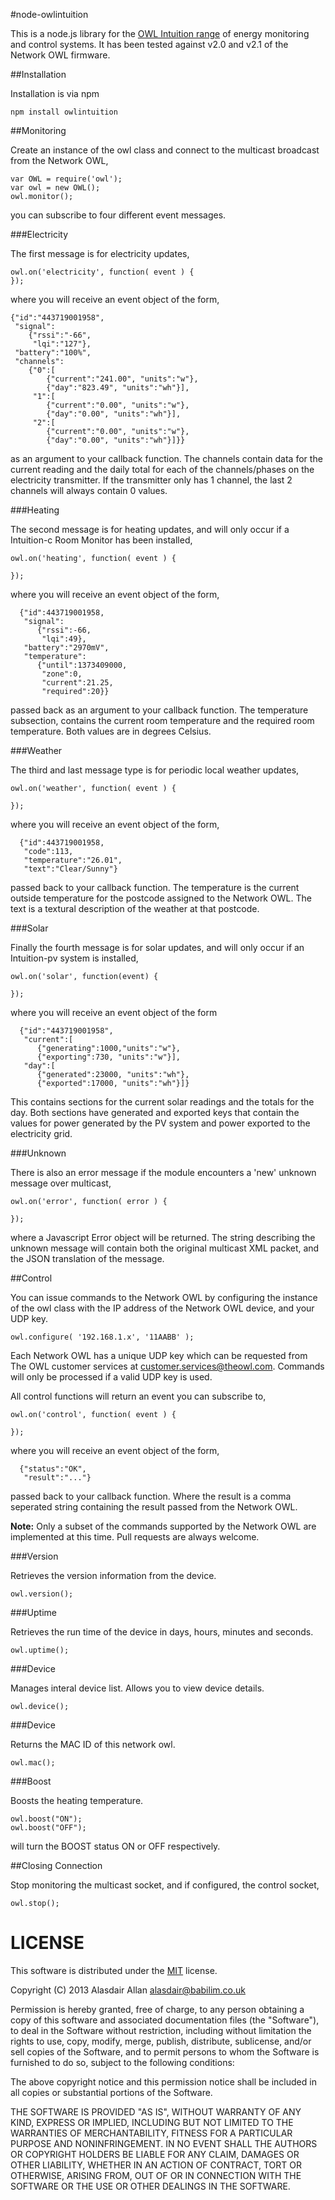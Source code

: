 #node-owlintuition


This is a node.js library for the [OWL Intuition range](http://www.theowl.com) of energy monitoring and control systems. It has been tested against v2.0 and v2.1 of the Network OWL firmware.

##Installation

Installation is via npm

    npm install owlintuition

##Monitoring

Create an instance of the owl class and connect to the multicast broadcast from the Network OWL,

    var OWL = require('owl');
	var owl = new OWL();
	owl.monitor();

you can subscribe to four different event messages.

###Electricity

The first message is for electricity updates,

	
	owl.on('electricity', function( event ) {
	});
	

where you will receive an event object of the form,

	
	{"id":"443719001958",
	 "signal":
	    {"rssi":"-66",
	     "lqi":"127"},
	 "battery":"100%",
	 "channels":
	    {"0":[
	        {"current":"241.00", "units":"w"},
	        {"day":"823.49", "units":"wh"}],
	     "1":[
	        {"current":"0.00", "units":"w"},
	        {"day":"0.00", "units":"wh"}],
	     "2":[
	        {"current":"0.00", "units":"w"},
	        {"day":"0.00", "units":"wh"}]}}		

as an argument to your callback function. The channels contain data for the current reading and the daily total for each of the channels/phases on the electricity transmitter. If the transmitter only has 1 channel, the last 2 channels will always contain 0 values.

###Heating

The second message is for heating updates, and will only occur if a Intuition-c Room Monitor has been installed,	

	owl.on('heating', function( event ) {
		
	});

where you will receive an event object of the form, 

	
      {"id":443719001958,
       "signal":
          {"rssi":-66,
           "lqi":49},
       "battery":"2970mV",
       "temperature":
          {"until":1373409000,
           "zone":0,
           "current":21.25,
           "required":20}}
	

passed back as an argument to your callback function. The temperature subsection, contains the current room temperature and the required room temperature. Both values are in degrees Celsius.

###Weather

The third and last message type is for periodic local weather updates,

	owl.on('weather', function( event ) {
		
	});
	

where you will receive an event object of the form,

      {"id":443719001958,
       "code":113,
       "temperature":"26.01",
       "text":"Clear/Sunny"}
	

passed back to your callback function. The temperature is the current outside temperature for the postcode assigned to the Network OWL. The text is a textural description of the weather at that postcode.

###Solar

Finally the fourth message is for solar updates, and will only occur if an Intuition-pv system is installed,

    owl.on('solar', function(event) {
	
    });

where you will receive an event object of the form

      {"id":"443719001958",
       "current":[
          {"generating":1000,"units":"w"},
          {"exporting":730, "units":"w"}],
       "day":[
          {"generated":23000, "units":"wh"},
          {"exported":17000, "units":"wh"}]}

This contains sections for the current solar readings and the totals for the day. Both sections have generated and exported keys that contain the values for power generated by the PV system and power exported to the electricity grid.

###Unknown

There is also an error message if the module encounters a 'new' unknown message over multicast,

	owl.on('error', function( error ) {
	
	});	
	

where a Javascript Error object will be returned. The string describing the unknown message will contain both the original multicast XML packet, and the JSON translation of the message.

##Control

You can issue commands to the Network OWL by configuring the instance of the owl class with the IP address of the Network OWL device, and your UDP key. 

    owl.configure( '192.168.1.x', '11AABB' );

Each Network OWL has a unique UDP key which can be requested from The OWL customer services at customer.services@theowl.com. Commands will only be processed if a valid UDP key is used.

All control functions will return an event you can subscribe to,

    owl.on('control', function( event ) {
    
    });	

where you will receive an event object of the form,

      {"status":"OK",
       "result":"..."}
	

passed back to your callback function. Where the result is a comma seperated string containing the result passed from the Network OWL.

**Note:** Only a subset of the commands supported by the Network OWL are implemented at this time. Pull requests are always welcome.

###Version

Retrieves the version information from the device.

    owl.version();

###Uptime

Retrieves the run time of the device in days, hours, minutes and seconds.

    owl.uptime();


###Device

Manages interal device list. Allows you to view device details.

    owl.device();	

###Device

Returns the MAC ID of this network owl.

	owl.mac();	

###Boost

Boosts the heating temperature.

    owl.boost("ON");
    owl.boost("OFF");

will turn the BOOST status ON or OFF respectively.

##Closing Connection

Stop monitoring the multicast socket, and if configured, the control socket,

    owl.stop();


# LICENSE

This software is distributed under the [MIT](http://en.wikipedia.org/wiki/MIT_License) license.

Copyright (C) 2013 Alasdair Allan <alasdair@babilim.co.uk>

Permission is hereby granted, free of charge, to any person obtaining a copy of this software and associated documentation files (the "Software"), to deal in the Software without restriction, including without limitation the rights to use, copy, modify, merge, publish, distribute, sublicense, and/or sell copies of the Software, and to permit persons to whom the Software is furnished to do so, subject to the following conditions:

The above copyright notice and this permission notice shall be included in all copies or substantial portions of the Software.

THE SOFTWARE IS PROVIDED "AS IS", WITHOUT WARRANTY OF ANY KIND, EXPRESS OR IMPLIED, INCLUDING BUT NOT LIMITED TO THE WARRANTIES OF MERCHANTABILITY, FITNESS FOR A PARTICULAR PURPOSE AND NONINFRINGEMENT. IN NO EVENT SHALL THE AUTHORS OR COPYRIGHT HOLDERS BE LIABLE FOR ANY CLAIM, DAMAGES OR OTHER LIABILITY, WHETHER IN AN ACTION OF CONTRACT, TORT OR OTHERWISE, ARISING FROM, OUT OF OR IN CONNECTION WITH THE SOFTWARE OR THE USE OR OTHER DEALINGS IN THE SOFTWARE.
